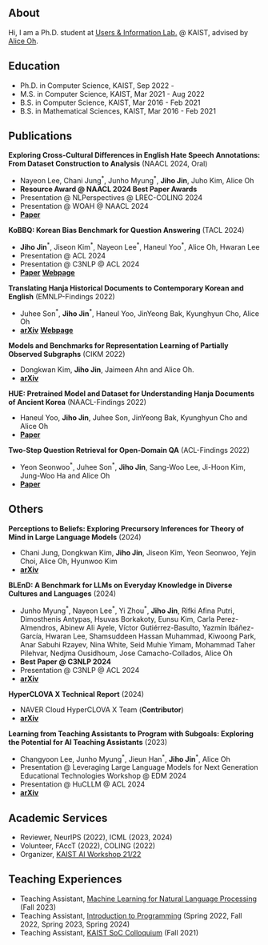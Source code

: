 ## About
Hi, I am a Ph.D. student at [Users & Information Lab.](https://uilab.kr) @ KAIST, advised by [Alice Oh](https://aliceoh9.github.io/).


## Education
- Ph.D. in Computer Science, KAIST, Sep 2022 -
- M.S. in Computer Science, KAIST, Mar 2021 - Aug 2022
- B.S. in Computer Science, KAIST, Mar 2016 - Feb 2021
- B.S. in Mathematical Sciences, KAIST, Mar 2016 - Feb 2021


## Publications
**Exploring Cross-Cultural Differences in English Hate Speech Annotations: From Dataset Construction to Analysis** (NAACL 2024, Oral)
- Nayeon Lee, Chani Jung<sup>\*</sup>, Junho Myung<sup>\*</sup>, **Jiho Jin**, Juho Kim, Alice Oh
- **Resource Award @ NAACL 2024 Best Paper Awards**
- Presentation @ NLPerspectives @ LREC-COLING 2024
- Presentation @ WOAH @ NAACL 2024
- [**Paper**](https://aclanthology.org/2024.naacl-long.236/)

**KoBBQ: Korean Bias Benchmark for Question Answering** (TACL 2024)
- **Jiho Jin**<sup>\*</sup>, Jiseon Kim<sup>\*</sup>, Nayeon Lee<sup>\*</sup>, Haneul Yoo<sup>\*</sup>, Alice Oh, Hwaran Lee
- Presentation @ ACL 2024
- Presentation @ C3NLP @ ACL 2024
- [**Paper**](https://aclanthology.org/2024.tacl-1.28/) [**Webpage**](https://jinjh0123.github.io/KoBBQ/)

**Translating Hanja Historical Documents to Contemporary Korean and English** (EMNLP-Findings 2022)
- Juhee Son<sup>\*</sup>, **Jiho Jin**<sup>\*</sup>, Haneul Yoo, JinYeong Bak, Kyunghyun Cho, Alice Oh
- [**arXiv**](https://arxiv.org/abs/2205.10019) [**Webpage**](https://juheeuu.github.io/h2ke-demo/)

**Models and Benchmarks for Representation Learning of Partially Observed Subgraphs** (CIKM 2022)
- Dongkwan Kim, **Jiho Jin**, Jaimeen Ahn and Alice Oh.
- [**arXiv**](https://arxiv.org/abs/2209.00508)

**HUE: Pretrained Model and Dataset for Understanding Hanja Documents of Ancient Korea** (NAACL-Findings 2022)
- Haneul Yoo, **Jiho Jin**, Juhee Son, JinYeong Bak, Kyunghyun Cho and Alice Oh
- [**Paper**](https://aclanthology.org/2022.findings-naacl.140/)

**Two-Step Question Retrieval for Open-Domain QA** (ACL-Findings 2022)
- Yeon Seonwoo<sup>\*</sup>, Juhee Son<sup>\*</sup>, **Jiho Jin**, Sang-Woo Lee, Ji-Hoon Kim, Jung-Woo Ha and Alice Oh
- [**Paper**](https://aclanthology.org/2022.findings-acl.117/)


## Others
**Perceptions to Beliefs: Exploring Precursory Inferences for Theory of Mind in Large Language Models** (2024)
- Chani Jung, Dongkwan Kim, **Jiho Jin**, Jiseon Kim, Yeon Seonwoo, Yejin Choi, Alice Oh, Hyunwoo Kim
- [**arXiv**](https://arxiv.org/abs/2407.06004)

**BLEnD: A Benchmark for LLMs on Everyday Knowledge in Diverse Cultures and Languages** (2024)
- Junho Myung<sup>\*</sup>, Nayeon Lee<sup>\*</sup>, Yi Zhou<sup>\*</sup>, **Jiho Jin**, Rifki Afina Putri, Dimosthenis Antypas, Hsuvas Borkakoty, Eunsu Kim, Carla Perez-Almendros, Abinew Ali Ayele, Víctor Gutiérrez-Basulto, Yazmín Ibáñez-García, Hwaran Lee, Shamsuddeen Hassan Muhammad, Kiwoong Park, Anar Sabuhi Rzayev, Nina White, Seid Muhie Yimam, Mohammad Taher Pilehvar, Nedjma Ousidhoum, Jose Camacho-Collados, Alice Oh
- **Best Paper @ C3NLP 2024**
- Presentation @ C3NLP @ ACL 2024
- [**arXiv**](https://arxiv.org/abs/2406.09948)

**HyperCLOVA X Technical Report** (2024)
- NAVER Cloud HyperCLOVA X Team (**Contributor**)
- [**arXiv**](https://arxiv.org/abs/2404.01954)

**Learning from Teaching Assistants to Program with Subgoals: Exploring the Potential for AI Teaching Assistants** (2023)
- Changyoon Lee, Junho Myung<sup>\*</sup>, Jieun Han<sup>\*</sup>, **Jiho Jin**<sup>\*</sup>, Alice Oh
- Presentation @ Leveraging Large Language Models for Next Generation Educational Technologies Workshop @ EDM 2024
- Presentation @ HuCLLM @ ACL 2024
- [**arXiv**](https://arxiv.org/abs/2309.10419)


## Academic Services
- Reviewer, NeurIPS (2022), ICML (2023, 2024)
- Volunteer, FAccT (2022), COLING (2022)
- Organizer, [KAIST AI Workshop 21/22](https://mars-ai.github.io/kaist-ai-workshop-2122)


## Teaching Experiences
- Teaching Assistant, [Machine Learning for Natural Language Processing](https://github.com/uilab-kaist/cs475-mlnlp-fall-2023) (Fall 2023)
- Teaching Assistant, [Introduction to Programming](https://cs101.kaist.ac.kr/) (Spring 2022, Fall 2022, Spring 2023, Spring 2024)
- Teaching Assistant, [KAIST SoC Colloquium](https://cs.kaist.ac.kr/colloquium/) (Fall 2021)
